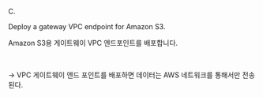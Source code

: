 C.

Deploy a gateway VPC endpoint for Amazon S3.

Amazon S3용 게이트웨이 VPC 엔드포인트를 배포합니다.

​

→ VPC 게이트웨이 엔드 포인트를 배포하면 데이터는 AWS 네트워크를 통해서만 전송된다.